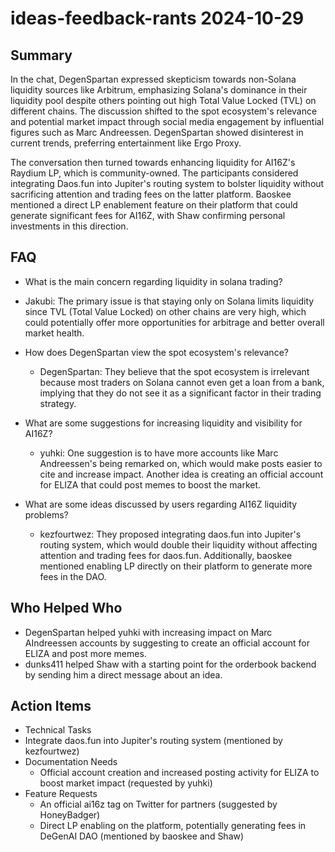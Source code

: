# ideas-feedback-rants 2024-10-29

## Summary
 In the chat, DegenSpartan expressed skepticism towards non-Solana liquidity sources like Arbitrum, emphasizing Solana's dominance in their liquidity pool despite others pointing out high Total Value Locked (TVL) on different chains. The discussion shifted to the spot ecosystem's relevance and potential market impact through social media engagement by influential figures such as Marc Andreessen. DegenSpartan showed disinterest in current trends, preferring entertainment like Ergo Proxy.

The conversation then turned towards enhancing liquidity for AI16Z's Raydium LP, which is community-owned. The participants considered integrating Daos.fun into Jupiter's routing system to bolster liquidity without sacrificing attention and trading fees on the latter platform. Baoskee mentioned a direct LP enablement feature on their platform that could generate significant fees for AI16Z, with Shaw confirming personal investments in this direction.

## FAQ
 - What is the main concern regarding liquidity in solana trading?
  - Jakubi: The primary issue is that staying only on Solana limits liquidity since TVL (Total Value Locked) on other chains are very high, which could potentially offer more opportunities for arbitrage and better overall market health.

- How does DegenSpartan view the spot ecosystem's relevance?
  - DegenSpartan: They believe that the spot ecosystem is irrelevant because most traders on Solana cannot even get a loan from a bank, implying that they do not see it as a significant factor in their trading strategy.

- What are some suggestions for increasing liquidity and visibility for AI16Z?
  - yuhki: One suggestion is to have more accounts like Marc Andreessen's being remarked on, which would make posts easier to cite and increase impact. Another idea is creating an official account for ELIZA that could post memes to boost the market.

- What are some ideas discussed by users regarding AI16Z liquidity problems?
  - kezfourtwez: They proposed integrating daos.fun into Jupiter's routing system, which would double their liquidity without affecting attention and trading fees for daos.fun. Additionally, baoskee mentioned enabling LP directly on their platform to generate more fees in the DAO.

## Who Helped Who
 - DegenSpartan helped yuhki with increasing impact on Marc AIndreessen accounts by suggesting to create an official account for ELIZA and post more memes.
- dunks411 helped Shaw with a starting point for the orderbook backend by sending him a direct message about an idea.

## Action Items
 - Technical Tasks
  - Integrate daos.fun into Jupiter's routing system (mentioned by kezfourtwez)
- Documentation Needs
  - Official account creation and increased posting activity for ELIZA to boost market impact (requested by yuhki)
- Feature Requests
  - An official ai16z tag on Twitter for partners (suggested by HoneyBadger)
  - Direct LP enabling on the platform, potentially generating fees in DeGenAI DAO (mentioned by baoskee and Shaw)

